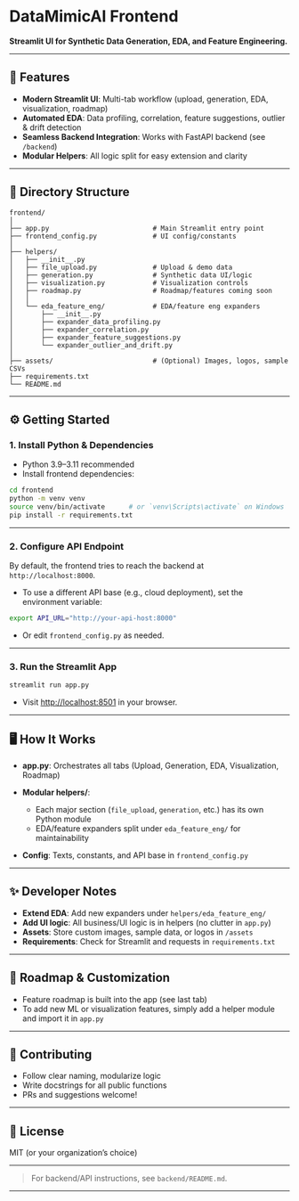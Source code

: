 # DataMimicAI Frontend

**Streamlit UI for Synthetic Data Generation, EDA, and Feature Engineering.**

---

## 🎯 Features

* **Modern Streamlit UI**: Multi-tab workflow (upload, generation, EDA, visualization, roadmap)
* **Automated EDA**: Data profiling, correlation, feature suggestions, outlier & drift detection
* **Seamless Backend Integration**: Works with FastAPI backend (see `/backend`)
* **Modular Helpers**: All logic split for easy extension and clarity

---

## 📁 Directory Structure

```
frontend/
│
├── app.py                          # Main Streamlit entry point
├── frontend_config.py              # UI config/constants
│
├── helpers/
│   ├── __init__.py
│   ├── file_upload.py              # Upload & demo data
│   ├── generation.py               # Synthetic data UI/logic
│   ├── visualization.py            # Visualization controls
│   ├── roadmap.py                  # Roadmap/features coming soon
│   │
│   └── eda_feature_eng/            # EDA/feature eng expanders
│       ├── __init__.py
│       ├── expander_data_profiling.py
│       ├── expander_correlation.py
│       ├── expander_feature_suggestions.py
│       └── expander_outlier_and_drift.py
│
├── assets/                         # (Optional) Images, logos, sample CSVs
├── requirements.txt
└── README.md
```

---

## ⚙️ Getting Started

### 1. **Install Python & Dependencies**

* Python 3.9–3.11 recommended
* Install frontend dependencies:

```bash
cd frontend
python -m venv venv
source venv/bin/activate      # or `venv\Scripts\activate` on Windows
pip install -r requirements.txt
```

---

### 2. **Configure API Endpoint**

By default, the frontend tries to reach the backend at `http://localhost:8000`.

* To use a different API base (e.g., cloud deployment), set the environment variable:

```bash
export API_URL="http://your-api-host:8000"
```

* Or edit `frontend_config.py` as needed.

---

### 3. **Run the Streamlit App**

```bash
streamlit run app.py
```

* Visit [http://localhost:8501](http://localhost:8501) in your browser.

---

## 🖥️ How It Works

* **app.py**: Orchestrates all tabs (Upload, Generation, EDA, Visualization, Roadmap)
* **Modular helpers/**:

  * Each major section (`file_upload`, `generation`, etc.) has its own Python module
  * EDA/feature expanders split under `eda_feature_eng/` for maintainability
* **Config**: Texts, constants, and API base in `frontend_config.py`

---

## ✨ Developer Notes

* **Extend EDA**: Add new expanders under `helpers/eda_feature_eng/`
* **Add UI logic**: All business/UI logic is in helpers (no clutter in `app.py`)
* **Assets**: Store custom images, sample data, or logos in `/assets`
* **Requirements**: Check for Streamlit and requests in `requirements.txt`

---

## 🚀 Roadmap & Customization

* Feature roadmap is built into the app (see last tab)
* To add new ML or visualization features, simply add a helper module and import it in `app.py`

---

## 🙌 Contributing

* Follow clear naming, modularize logic
* Write docstrings for all public functions
* PRs and suggestions welcome!

---

## 📄 License

MIT (or your organization’s choice)

---

> For backend/API instructions, see `backend/README.md`.

---
